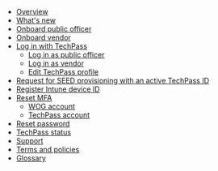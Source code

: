 - [Overview](home)
- [What's new](/whats-new/whats-new.md)
- [Onboard public officer](onboard-public-officers-using-non-se-machines)
- [Onboard vendor](onboard-vendors-to-techpass)
- [Log in with TechPass](log-in-with-techpass)
  - [Log in as public officer](log-in-as-po)
  - [Log in as vendor](log-in-as-vendor)
  - [Edit TechPass profile](edit-profile)
- [Request for SEED provisioning with an active TechPass ID](request-for-seed-provisioning)
- [Register Intune device ID](register-intune-device-id)
- [Reset MFA](reset-mfa)
  - [WOG account](reset-security-verification-for-wog-account)
  - [TechPass account](reset-techpass-mfa-for-new-device)  
- [Reset password](reset-password)
- [TechPass status](techpass-status)
- [Support](/support/overview.md)
- [Terms and policies](terms-and-policies)
- [Glossary](glossary)


<!--
- Onboard public officer
  - [Step 1 Request for TechPass and SEED](step1-request-for-techpass-and-seed-provisioning-as-public-officer)

  -->
